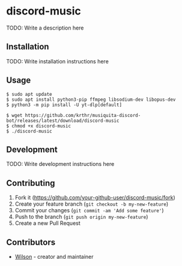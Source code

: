 # discord-music

TODO: Write a description here

## Installation

TODO: Write installation instructions here

## Usage


```
$ sudo apt update
$ sudo apt install python3-pip ffmpeg libsodium-dev libopus-dev
$ python3 -m pip install -U yt-dlp[default]
```

```
$ wget https://github.com/krthr/musiquita-discord-bot/releases/latest/download/discord-music
$ chmod +x discord-music
$ ./discord-music
```

## Development

TODO: Write development instructions here

## Contributing

1. Fork it (<https://github.com/your-github-user/discord-music/fork>)
2. Create your feature branch (`git checkout -b my-new-feature`)
3. Commit your changes (`git commit -am 'Add some feature'`)
4. Push to the branch (`git push origin my-new-feature`)
5. Create a new Pull Request

## Contributors

- [Wilson](https://github.com/your-github-user) - creator and maintainer
